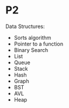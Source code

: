 # P2
Data Structures:
* Sorts algorithm
* Pointer to a function
* Binary Search 
* List
* Queue
* Stack
* Hash
* Graph
* BST
* AVL
* Heap